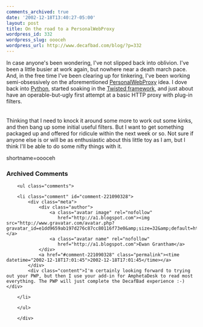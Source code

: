 ```yaml
---
comments_archived: true
date: '2002-12-18T13:40:27-05:00'
layout: post
title: On the road to a PersonalWebProxy
wordpress_id: 332
wordpress_slug: oooceh
wordpress_url: http://www.decafbad.com/blog/?p=332
---
```

In case anyone's been wondering, I've not slipped back into oblivion.  I've been a little busier at work again, but nowhere near a death march pace.  And, in the free time I've been clearing up for tinkering, I've been working semi-obsessively on the aforementioned <a href="http://www.decafbad.com/twiki/bin/view/Main/PersonalWebProxy">PersonalWebProxy</a> idea.  I dove back into <a href="http://www.decafbad.com/twiki/bin/view/Main/Python">Python</a>, started soaking in the <a href="http://www.twistedmatrix.com" target="_top">Twisted framework</a>, and just about have an operable-but-ugly first attempt at a basic HTTP proxy with plug-in filters.  
<br /><br />
Thinking that I need to knock it around some more to work out some kinks, and then bang up some initial useful filters.  But I want to get something packaged up and offered for ridicule within the next week or so.  Not sure if anyone else is or will be as enthusiastic about this little toy as I am, but I think I'll be able to do some nifty things with it.
<!--more-->
shortname=oooceh

<div id="comments" class="comments archived-comments">
            <h3>Archived Comments</h3>
            
        <ul class="comments">
            
        <li class="comment" id="comment-221090328">
            <div class="meta">
                <div class="author">
                    <a class="avatar image" rel="nofollow" 
                       href="http://a1.blogspot.com"><img src="http://www.gravatar.com/avatar.php?gravatar_id=e1dd9659ab197d276c87cc80116f73e0&amp;size=32&amp;default=http://mediacdn.disqus.com/1320279820/images/noavatar32.png"/></a>
                    <a class="avatar name" rel="nofollow" 
                       href="http://a1.blogspot.com">Ewan Grantham</a>
                </div>
                <a href="#comment-221090328" class="permalink"><time datetime="2002-12-18T17:01:45">2002-12-18T17:01:45</time></a>
            </div>
            <div class="content">I'm certainly looking forward to trying out your PWP, but then I use your add-in for AmphetaDesk to read most everything. The PWP will just complete the DecafBad experience :-)</div>
            
        </li>
    
        </ul>
    
        </div>
    
